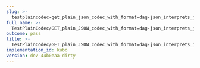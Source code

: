 ```yaml
---
slug: >-
  testplaincodec-get_plain_json_codec_with_format-dag-json_interprets_json_as_dag-*_variant_and_produces_expected_content-type_and_body-body
full_name: >-
  TestPlainCodec/GET_plain_JSON_codec_with_format=dag-json_interprets_json_as_dag-*_variant_and_produces_expected_Content-Type_and_body/Body
outcome: pass
title: >-
  TestPlainCodec/GET_plain_JSON_codec_with_format=dag-json_interprets_json_as_dag-*_variant_and_produces_expected_Content-Type_and_body/Body
implementation_id: kubo
version: dev-44b0eaa-dirty
---
```


